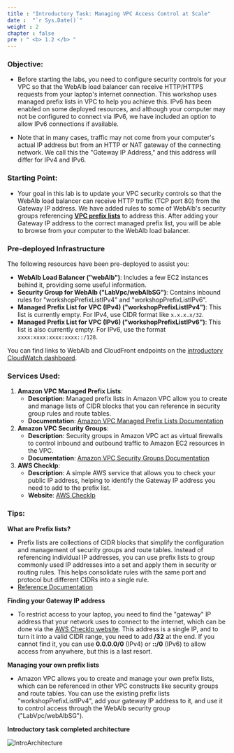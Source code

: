 ```yaml
---
title : "Introductory Task: Managing VPC Access Control at Scale"
date :  "`r Sys.Date()`" 
weight : 2
chapter : false
pre : " <b> 1.2 </b> "
---
```

### Objective:

- Before starting the labs, you need to configure security controls for your VPC so that the WebAlb load balancer can receive HTTP/HTTPS requests from your laptop's internet connection. This workshop uses managed prefix lists in VPC to help you achieve this. IPv6 has been enabled on some deployed resources, and although your computer may not be configured to connect via IPv6, we have included an option to allow IPv6 connections if available.

- Note that in many cases, traffic may not come from your computer's actual IP address but from an HTTP or NAT gateway of the connecting network. We call this the "Gateway IP Address," and this address will differ for IPv4 and IPv6.

### Starting Point:

- Your goal in this lab is to update your VPC security controls so that the WebAlb load balancer can receive HTTP traffic (TCP port 80) from the Gateway IP address. We have added rules to some of WebAlb's security groups referencing [**VPC prefix lists**](https://docs.aws.amazon.com/vpc/latest/userguide/managed-prefix-lists.html) to address this. After adding your Gateway IP address to the correct managed prefix list, you will be able to browse from your computer to the WebAlb load balancer.

### Pre-deployed Infrastructure

The following resources have been pre-deployed to assist you:

- **WebAlb Load Balancer ("webAlb")**: Includes a few EC2 instances behind it, providing some useful information.
- **Security Group for WebAlb ("LabVpc/webAlbSG")**: Contains inbound rules for "workshopPrefixListIPv4" and "workshopPrefixListIPv6".
- **Managed Prefix List for VPC (IPv4) ("workshopPrefixListIPv4")**: This list is currently empty. For IPv4, use CIDR format like `x.x.x.x/32`.
- **Managed Prefix List for VPC (IPv6) ("workshopPrefixListIPv6")**: This list is also currently empty. For IPv6, use the format `xxxx:xxxx:xxxx:xxxx::/128`.

You can find links to WebAlb and CloudFront endpoints on the [introductory CloudWatch dashboard](https://ap-southeast-2.signin.aws.amazon.com/oauth?response_type=code&redirect_uri=https%3A%2F%2Fconsole.aws.amazon.com%2Fcloudwatch%2Fhome%3Fstate%3DhashArgs%2523dashboards%253Aname%253DIntro%26isauthcode%3Dtrue&code_challenge_method=SHA-256&client_id=arn%3Aaws%3Aiam%3A%3A015428540659%3Auser%2Fcloudwatch&code_challenge=3E143Zf0PtHRf11obIDAEqRxb7AxZ3S246oVgrOe1vQ).

### Services Used:

1. **Amazon VPC Managed Prefix Lists**:
    - **Description**: Managed prefix lists in Amazon VPC allow you to create and manage lists of CIDR blocks that you can reference in security group rules and route tables.
    - **Documentation**: [Amazon VPC Managed Prefix Lists Documentation](https://docs.aws.amazon.com/vpc/latest/userguide/managed-prefix-lists.html)
2. **Amazon VPC Security Groups**:
    - **Description**: Security groups in Amazon VPC act as virtual firewalls to control inbound and outbound traffic to Amazon EC2 resources in the VPC.
    - **Documentation**: [Amazon VPC Security Groups Documentation](https://docs.aws.amazon.com/vpc/latest/userguide/VPC_SecurityGroups.html)
3. **AWS CheckIp**:
    - **Description**: A simple AWS service that allows you to check your public IP address, helping to identify the Gateway IP address you need to add to the prefix list.
    - **Website**: [AWS CheckIp](https://checkip.amazonaws.com/)

### **Tips:**

**What are Prefix lists?**

   - Prefix lists are collections of CIDR blocks that simplify the configuration and management of security groups and route tables. Instead of referencing individual IP addresses, you can use prefix lists to group commonly used IP addresses into a set and apply them in security or routing rules. This helps consolidate rules with the same port and protocol but different CIDRs into a single rule.
   - [Reference Documentation](https://docs.aws.amazon.com/vpc/latest/userguide/managed-prefix-lists.html)

**Finding your Gateway IP address**

   - To restrict access to your laptop, you need to find the "gateway" IP address that your network uses to connect to the internet, which can be done via the [AWS CheckIp website](https://checkip.amazonaws.com/). This address is a single IP, and to turn it into a valid CIDR range, you need to add **/32** at the end. If you cannot find it, you can use **0.0.0.0/0** (IPv4) or **::/0** (IPv6) to allow access from anywhere, but this is a last resort.

**Managing your own prefix lists**

   - Amazon VPC allows you to create and manage your own prefix lists, which can be referenced in other VPC constructs like security groups and route tables. You can use the existing prefix lists "workshopPrefixListIPv4", add your gateway IP address to it, and use it to control access through the WebAlb security group ("LabVpc/webAlbSG").

**Introductory task completed architecture**

![IntroArchitecture](/images/structure/architecture.png)